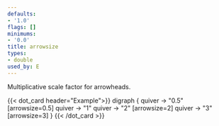 ```yaml
---
defaults:
- '1.0'
flags: []
minimums:
- '0.0'
title: arrowsize
types:
- double
used_by: E
---
```

Multiplicative scale factor for arrowheads.

{{< dot_card header="Example">}}
digraph {
  quiver -> "0.5" [arrowsize=0.5]
  quiver -> "1"
  quiver -> "2" [arrowsize=2]
  quiver -> "3" [arrowsize=3]
}
{{< /dot_card >}}
